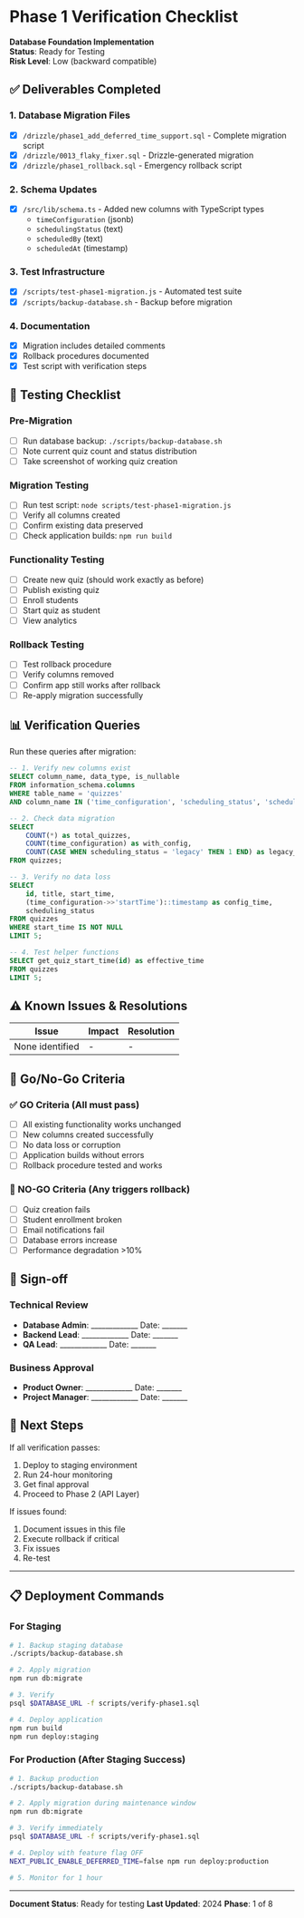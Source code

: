 # Phase 1 Verification Checklist
**Database Foundation Implementation**  
**Status**: Ready for Testing  
**Risk Level**: Low (backward compatible)

## ✅ Deliverables Completed

### 1. Database Migration Files
- [x] `/drizzle/phase1_add_deferred_time_support.sql` - Complete migration script
- [x] `/drizzle/0013_flaky_fixer.sql` - Drizzle-generated migration
- [x] `/drizzle/phase1_rollback.sql` - Emergency rollback script

### 2. Schema Updates
- [x] `/src/lib/schema.ts` - Added new columns with TypeScript types
  - `timeConfiguration` (jsonb)
  - `schedulingStatus` (text)
  - `scheduledBy` (text)
  - `scheduledAt` (timestamp)

### 3. Test Infrastructure
- [x] `/scripts/test-phase1-migration.js` - Automated test suite
- [x] `/scripts/backup-database.sh` - Backup before migration

### 4. Documentation
- [x] Migration includes detailed comments
- [x] Rollback procedures documented
- [x] Test script with verification steps

## 🧪 Testing Checklist

### Pre-Migration
- [ ] Run database backup: `./scripts/backup-database.sh`
- [ ] Note current quiz count and status distribution
- [ ] Take screenshot of working quiz creation

### Migration Testing
- [ ] Run test script: `node scripts/test-phase1-migration.js`
- [ ] Verify all columns created
- [ ] Confirm existing data preserved
- [ ] Check application builds: `npm run build`

### Functionality Testing
- [ ] Create new quiz (should work exactly as before)
- [ ] Publish existing quiz
- [ ] Enroll students
- [ ] Start quiz as student
- [ ] View analytics

### Rollback Testing
- [ ] Test rollback procedure
- [ ] Verify columns removed
- [ ] Confirm app still works after rollback
- [ ] Re-apply migration successfully

## 📊 Verification Queries

Run these queries after migration:

```sql
-- 1. Verify new columns exist
SELECT column_name, data_type, is_nullable
FROM information_schema.columns
WHERE table_name = 'quizzes'
AND column_name IN ('time_configuration', 'scheduling_status', 'scheduled_by', 'scheduled_at');

-- 2. Check data migration
SELECT 
    COUNT(*) as total_quizzes,
    COUNT(time_configuration) as with_config,
    COUNT(CASE WHEN scheduling_status = 'legacy' THEN 1 END) as legacy_marked
FROM quizzes;

-- 3. Verify no data loss
SELECT 
    id, title, start_time,
    (time_configuration->>'startTime')::timestamp as config_time,
    scheduling_status
FROM quizzes
WHERE start_time IS NOT NULL
LIMIT 5;

-- 4. Test helper functions
SELECT get_quiz_start_time(id) as effective_time
FROM quizzes
LIMIT 5;
```

## ⚠️ Known Issues & Resolutions

| Issue | Impact | Resolution |
|-------|---------|------------|
| None identified | - | - |

## 🚦 Go/No-Go Criteria

### ✅ GO Criteria (All must pass)
- [ ] All existing functionality works unchanged
- [ ] New columns created successfully
- [ ] No data loss or corruption
- [ ] Application builds without errors
- [ ] Rollback procedure tested and works

### 🛑 NO-GO Criteria (Any triggers rollback)
- [ ] Quiz creation fails
- [ ] Student enrollment broken
- [ ] Email notifications fail
- [ ] Database errors increase
- [ ] Performance degradation >10%

## 📝 Sign-off

### Technical Review
- **Database Admin**: _____________ Date: _______
- **Backend Lead**: _____________ Date: _______
- **QA Lead**: _____________ Date: _______

### Business Approval
- **Product Owner**: _____________ Date: _______
- **Project Manager**: _____________ Date: _______

## 🎯 Next Steps

If all verification passes:
1. Deploy to staging environment
2. Run 24-hour monitoring
3. Get final approval
4. Proceed to Phase 2 (API Layer)

If issues found:
1. Document issues in this file
2. Execute rollback if critical
3. Fix issues
4. Re-test

---

## 📋 Deployment Commands

### For Staging
```bash
# 1. Backup staging database
./scripts/backup-database.sh

# 2. Apply migration
npm run db:migrate

# 3. Verify
psql $DATABASE_URL -f scripts/verify-phase1.sql

# 4. Deploy application
npm run build
npm run deploy:staging
```

### For Production (After Staging Success)
```bash
# 1. Backup production
./scripts/backup-database.sh

# 2. Apply migration during maintenance window
npm run db:migrate

# 3. Verify immediately
psql $DATABASE_URL -f scripts/verify-phase1.sql

# 4. Deploy with feature flag OFF
NEXT_PUBLIC_ENABLE_DEFERRED_TIME=false npm run deploy:production

# 5. Monitor for 1 hour
```

---

**Document Status**: Ready for testing
**Last Updated**: 2024
**Phase**: 1 of 8